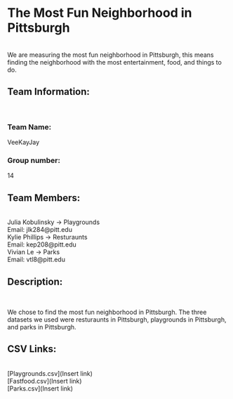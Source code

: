 # The Most Fun Neighborhood in Pittsburgh
<br />
We are measuring the most fun neighborhood in Pittsburgh, this means finding the neighborhood with the most entertainment, food, and things to do.
<br />

## Team Information:
<br />

### Team Name:

VeeKayJay
<br />

### Group number:
14
<br />

## Team Members:

<br />
Julia Kobulinsky -> Playgrounds
<br />
Email: jlk284@pitt.edu
<br />
Kylie Phillips -> Resturaunts
<br />
Email: kep208@pitt.edu
<br />
Vivian Le -> Parks
<br />
Email: vtl8@pitt.edu
<br />

## Description:
<br />

We chose to find the most fun neighborhood in Pittsburgh. The three datasets we used were resturaunts in Pittsburgh, playgrounds in Pittsburgh, and parks in Pittsburgh.
<br />

## CSV Links:

<br />
[Playgrounds.csv](Insert link)
<br />
[Fastfood.csv](Insert link)
<br />
[Parks.csv](Insert link)
